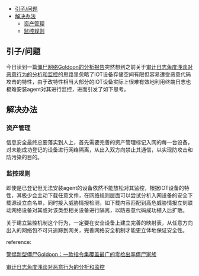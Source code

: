 
- [引子/问题](#%E5%BC%95%E5%AD%90%E9%97%AE%E9%A2%98)
- [解决办法](#%E8%A7%A3%E5%86%B3%E5%8A%9E%E6%B3%95)
	- [资产管理](#%E8%B5%84%E4%BA%A7%E7%AE%A1%E7%90%86)
	- [监控规则](#%E7%9B%91%E6%8E%A7%E8%A7%84%E5%88%99)


## 引子/问题

今日读到一篇[僵尸网络Goldoon的分析报告](https://mp.weixin.qq.com/s/Yqcnw3uUGNYQBCfZrzpJZg)突然想到之前关于[审计日志角度浅谈对恶意行为的分析和监控](https://github.com/Eanrach/security_analysts_notes/blob/main/%E5%AE%89%E5%85%A8%E5%88%86%E6%9E%90%E6%80%9D%E8%B7%AF/%E5%AE%A1%E8%AE%A1%E6%97%A5%E5%BF%97%E8%A7%92%E5%BA%A6%E6%B5%85%E8%B0%88%E5%AF%B9%E6%81%B6%E6%84%8F%E8%A1%8C%E4%B8%BA%E7%9A%84%E5%88%86%E6%9E%90%E5%92%8C%E7%9B%91%E6%8E%A7.md)的思路里忽略了IOT设备存储空间有限但容易遭受恶意代码攻击的特性，由于改特性相当大部分的IOT设备实际上很难有效地利用终端日志也极难安装agent对其进行监控，进而引发了如下思考。

## 解决办法

### 资产管理

信息安全最终总要落实到人上，首先需要完善的资产管理标记入网的每一台设备，对未能成功登记的设备进行网络隔离，从出入双方向禁止其通信，以实现防攻击和防污染的目的。

### 监控规则

即使是已登记但无法安装agent的设备依然不能放松对其监控，根据IOT设备的特性，其极少会主动下载任意文件，在网络规则层面可以尝试分析入网设备的安全下载源设立白名单，同时接入威胁情报检测，如下载内容匹配到高危威胁情报立刻联动网络设备对其或对该类型相关设备进行隔离，以防恶意代码成功植入后扩散。

关于建立监控机制这个行为，一定要在安全设备上建立完善的映射表，从任意方向出入的网络包不可只追踪到网关，完善网络安全机制才能更立体地保证安全性。


reference:

[警惕新型僵尸Goldoon：一款指令集覆盖最广的零检出率僵尸家族](https://mp.weixin.qq.com/s/Yqcnw3uUGNYQBCfZrzpJZg)

[审计日志角度浅谈对恶意行为的分析和监控](https://github.com/Eanrach/security_analysts_notes/blob/main/%E5%AE%89%E5%85%A8%E5%88%86%E6%9E%90%E6%80%9D%E8%B7%AF/%E5%AE%A1%E8%AE%A1%E6%97%A5%E5%BF%97%E8%A7%92%E5%BA%A6%E6%B5%85%E8%B0%88%E5%AF%B9%E6%81%B6%E6%84%8F%E8%A1%8C%E4%B8%BA%E7%9A%84%E5%88%86%E6%9E%90%E5%92%8C%E7%9B%91%E6%8E%A7.md)